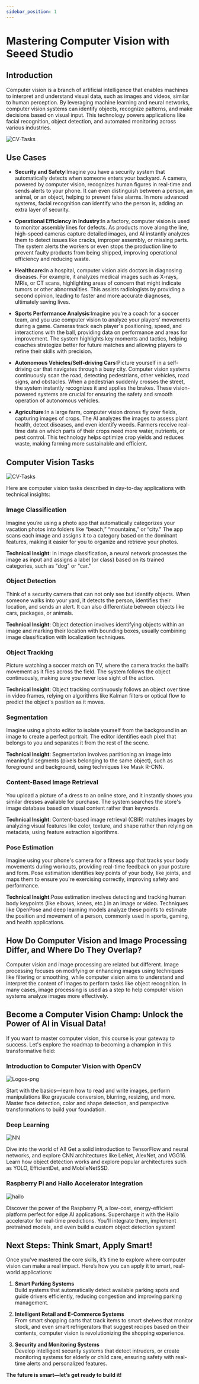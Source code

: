 ```yaml
---
sidebar_position: 1
---
```


# Mastering Computer Vision with Seeed Studio

## Introduction

Computer vision is a branch of artificial intelligence that enables machines to interpret and understand visual data, such as images and videos, similar to human perception. By leveraging machine learning and neural networks, computer vision systems can identify objects, recognize patterns, and make decisions based on visual input. This technology powers applications like facial recognition, object detection, and automated monitoring across various industries.

![CV-Tasks](../../pictures/Chapter1/cv-code.jpg)

## Use Cases

- **Security and Safety**:Imagine you have a security system that automatically detects when someone enters your backyard. A camera, powered by computer vision, recognizes human figures in real-time and sends alerts to your phone. It can even distinguish between a person, an animal, or an object, helping to prevent false alarms. In more advanced systems, facial recognition can identify who the person is, adding an extra layer of security.
  
- **Operational Efficiency in Industry**:In a factory, computer vision is used to monitor assembly lines for defects. As products move along the line, high-speed cameras capture detailed images, and AI instantly analyzes them to detect issues like cracks, improper assembly, or missing parts. The system alerts the workers or even stops the production line to prevent faulty products from being shipped, improving operational efficiency and reducing waste.
  
- **Healthcare**:In a hospital, computer vision aids doctors in diagnosing diseases. For example, it analyzes medical images such as X-rays, MRIs, or CT scans, highlighting areas of concern that might indicate tumors or other abnormalities. This assists radiologists by providing a second opinion, leading to faster and more accurate diagnoses, ultimately saving lives.

- **Sports Performance Analysis**:Imagine you're a coach for a soccer team, and you use computer vision to analyze your players’ movements during a game. Cameras track each player's positioning, speed, and interactions with the ball, providing data on performance and areas for improvement. The system highlights key moments and tactics, helping coaches strategize better for future matches and allowing players to refine their skills with precision.
  
- **Autonomous Vehicles/Self-driving Cars**:Picture yourself in a self-driving car that navigates through a busy city. Computer vision systems continuously scan the road, detecting pedestrians, other vehicles, road signs, and obstacles. When a pedestrian suddenly crosses the street, the system instantly recognizes it and applies the brakes. These vision-powered systems are crucial for ensuring the safety and smooth operation of autonomous vehicles.
  
- **Agriculture**:In a large farm, computer vision drones fly over fields, capturing images of crops. The AI analyzes the images to assess plant health, detect diseases, and even identify weeds. Farmers receive real-time data on which parts of their crops need more water, nutrients, or pest control. This technology helps optimize crop yields and reduces waste, making farming more sustainable and efficient.

## Computer Vision Tasks

![CV-Tasks](../../pictures/Chapter1/cv-tasks.gif)

Here are computer vision tasks described in day-to-day applications with technical insights:

### Image Classification 
Imagine you’re using a photo app that automatically categorizes your vacation photos into folders like “beach,” “mountains,” or “city.” The app scans each image and assigns it to a category based on the dominant features, making it easier for you to organize and retrieve your photos.

**Technical Insight**: In image classification, a neural network processes the image as input and assigns a label (or class) based on its trained categories, such as "dog" or "car."

### Object Detection
Think of a security camera that can not only see but identify objects. When someone walks into your yard, it detects the person, identifies their location, and sends an alert. It can also differentiate between objects like cars, packages, or animals.

**Technical Insight**: Object detection involves identifying objects within an image and marking their location with bounding boxes, usually combining image classification with localization techniques.

### Object Tracking 
Picture watching a soccer match on TV, where the camera tracks the ball’s movement as it flies across the field. The system follows the object continuously, making sure you never lose sight of the action.

**Technical Insight**: Object tracking continuously follows an object over time in video frames, relying on algorithms like Kalman filters or optical flow to predict the object's position as it moves.

### Segmentation
Imagine using a photo editor to isolate yourself from the background in an image to create a perfect portrait. The editor identifies each pixel that belongs to you and separates it from the rest of the scene.

**Technical Insight**: Segmentation involves partitioning an image into meaningful segments (pixels belonging to the same object), such as foreground and background, using techniques like Mask R-CNN.

### Content-Based Image Retrieval
You upload a picture of a dress to an online store, and it instantly shows you similar dresses available for purchase. The system searches the store's image database based on visual content rather than keywords.

**Technical Insight**: Content-based image retrieval (CBIR) matches images by analyzing visual features like color, texture, and shape rather than relying on metadata, using feature extraction algorithms.

### Pose Estimation

Imagine using your phone's camera for a fitness app that tracks your body movements during workouts, providing real-time feedback on your posture and form. Pose estimation identifies key points of your body, like joints, and maps them to ensure you're exercising correctly, improving safety and performance.

**Technical Insight**:Pose estimation involves detecting and tracking human body keypoints (like elbows, knees, etc.) in an image or video. Techniques like OpenPose and deep learning models analyze these points to estimate the position and movement of a person, commonly used in sports, gaming, and health applications.

## How Do Computer Vision and Image Processing Differ, and Where Do They Overlap?


Computer vision and image processing are related but different. Image processing focuses on modifying or enhancing images using techniques like filtering or smoothing, while computer vision aims to understand and interpret the content of images to perform tasks like object recognition. In many cases, image processing is used as a step to help computer vision systems analyze images more effectively.

## Become a Computer Vision Champ: Unlock the Power of AI in Visual Data!

If you want to master computer vision, this course is your gateway to success. Let's explore the roadmap to becoming a champion in this transformative field:

### Introduction to Computer Vision with OpenCV 

![Logos-png](../../pictures/Chapter1/logos.png)

Start with the basics—learn how to read and write images, perform manipulations like grayscale conversion, blurring, resizing, and more. Master face detection, color and shape detection, and perspective transformations to build your foundation.

### Deep Learning

![NN](../../pictures/Chapter1/nn.gif)

Dive into the world of AI! Get a solid introduction to TensorFlow and neural networks, and explore CNN architectures like LeNet, AlexNet, and VGG16. Learn how object detection works and explore popular architectures such as YOLO, EfficientDet, and MobileNetSSD.


### Raspberry Pi and Hailo Accelerator Integration  

![hailo](../../pictures/Chapter1/hailo.gif)

Discover the power of the Raspberry Pi, a low-cost, energy-efficient platform perfect for edge AI applications. Supercharge it with the Hailo accelerator for real-time predictions. You'll integrate them, implement pretrained models, and even build a custom object detection system!


## Next Steps: Think Smart, Apply Smart!

Once you've mastered the core skills, it’s time to explore where computer vision can make a real impact. Here’s how you can apply it to smart, real-world applications:

1. **Smart Parking Systems**  
Build systems that automatically detect available parking spots and guide drivers efficiently, reducing congestion and improving parking management.

2. **Intelligent Retail and E-Commerce Systems**  
From smart shopping carts that track items to smart shelves that monitor stock, and even smart refrigerators that suggest recipes based on their contents, computer vision is revolutionizing the shopping experience.

3. **Security and Monitoring Systems**  
Develop intelligent security systems that detect intruders, or create monitoring systems for elderly or child care, ensuring safety with real-time alerts and personalized features.

**The future is smart—let’s get ready to build it!**
